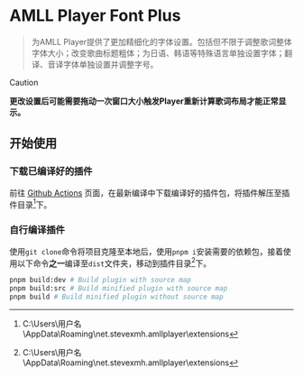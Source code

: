 # AMLL Player Font Plus

> 为AMLL Player提供了更加精细化的字体设置。包括但不限于调整歌词整体字体大小；改变歌曲标题粗体；为日语、韩语等特殊语言单独设置字体；翻译、音译字体单独设置并调整字号。

> [!CAUTION]
>  **更改设置后可能需要拖动一次窗口大小触发Player重新计算歌词布局才能正常显示。**

## 开始使用

### 下载已编译好的插件

前往 [Github Actions](../../actions) 页面，在最新编译中下载编译好的插件包，将插件解压至插件目录[^1]下。

### 自行编译插件

使用`git clone`命令将项目克隆至本地后，使用`pnpm i`安装需要的依赖包，接着使用以下命令**之一**编译至`dist`文件夹，移动到插件目录[^1]下。

```bash
pnpm build:dev # Build plugin with source map
pnpm build:src # Build minified plugin with source map
pnpm build # Build minified plugin without source map
```

[^1]: C:\Users\用户名\AppData\Roaming\net.stevexmh.amllplayer\extensions
